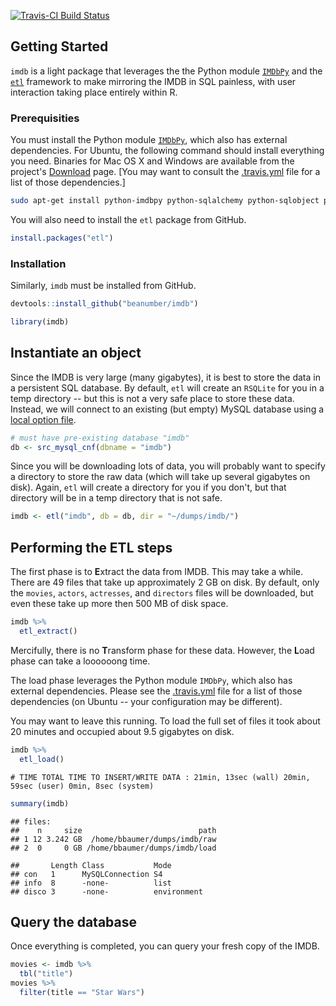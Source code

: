 [![Travis-CI Build Status](https://travis-ci.org/beanumber/imdb.svg?branch=master)](https://travis-ci.org/beanumber/imdb)

Getting Started
---------------

`imdb` is a light package that leverages the the Python module [`IMDbPy`](https://github.com/alberanid/imdbpy) and the [`etl`](http://www.github.com/beanumber/etl) framework to make mirroring the IMDB in SQL painless, with user interaction taking place entirely within R.

### Prerequisities

You must install the Python module [`IMDbPy`](http://imdbpy.sourceforge.net/), which also has external dependencies. For Ubuntu, the following command should install everything you need. Binaries for Mac OS X and Windows are available from the project's [Download](http://imdbpy.sourceforge.net/downloads.html) page. \[You may want to consult the [.travis.yml](https://github.com/beanumber/imdb/blob/master/.travis.yml) file for a list of those dependencies.\]

``` bash
sudo apt-get install python-imdbpy python-sqlalchemy python-sqlobject python-psycopg2 python-mysqldb
```

You will also need to install the `etl` package from GitHub.

``` r
install.packages("etl")
```

### Installation

Similarly, `imdb` must be installed from GitHub.

``` r
devtools::install_github("beanumber/imdb")
```

``` r
library(imdb)
```

Instantiate an object
---------------------

Since the IMDB is very large (many gigabytes), it is best to store the data in a persistent SQL database. By default, `etl` will create an `RSQLite` for you in a temp directory -- but this is not a very safe place to store these data. Instead, we will connect to an existing (but empty) MySQL database using a [local option file](https://dev.mysql.com/doc/refman/5.7/en/option-files.html).

``` r
# must have pre-existing database "imdb"
db <- src_mysql_cnf(dbname = "imdb")
```

Since you will be downloading lots of data, you will probably want to specify a directory to store the raw data (which will take up several gigabytes on disk). Again, `etl` will create a directory for you if you don't, but that directory will be in a temp directory that is not safe.

``` r
imdb <- etl("imdb", db = db, dir = "~/dumps/imdb/")
```

Performing the ETL steps
------------------------

The first phase is to **E**xtract the data from IMDB. This may take a while. There are 49 files that take up approximately 2 GB on disk. By default, only the `movies`, `actors`, `actresses`, and `directors` files will be downloaded, but even these take up more then 500 MB of disk space.

``` r
imdb %>%
  etl_extract()
```

Mercifully, there is no **T**ransform phase for these data. However, the **L**oad phase can take a loooooong time.

The load phase leverages the Python module `IMDbPy`, which also has external dependencies. Please see the [.travis.yml](https://github.com/beanumber/imdb/blob/master/.travis.yml) file for a list of those dependencies (on Ubuntu -- your configuration may be different).

You may want to leave this running. To load the full set of files it took about 20 minutes and occupied about 9.5 gigabytes on disk.

``` r
imdb %>%
  etl_load()
```

    # TIME TOTAL TIME TO INSERT/WRITE DATA : 21min, 13sec (wall) 20min, 59sec (user) 0min, 8sec (system)

``` r
summary(imdb)
```

    ## files:
    ##    n     size                          path
    ## 1 12 3.242 GB  /home/bbaumer/dumps/imdb/raw
    ## 2  0     0 GB /home/bbaumer/dumps/imdb/load

    ##       Length Class           Mode       
    ## con   1      MySQLConnection S4         
    ## info  8      -none-          list       
    ## disco 3      -none-          environment

Query the database
------------------

Once everything is completed, you can query your fresh copy of the IMDB.

``` r
movies <- imdb %>%
  tbl("title")
movies %>%
  filter(title == "Star Wars")
```
